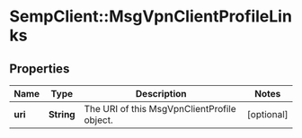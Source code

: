 # SempClient::MsgVpnClientProfileLinks

## Properties
Name | Type | Description | Notes
------------ | ------------- | ------------- | -------------
**uri** | **String** | The URI of this MsgVpnClientProfile object. | [optional] 


